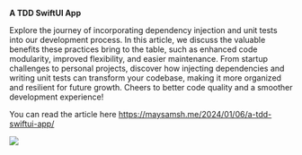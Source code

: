 **A TDD SwiftUI App**

Explore the journey of incorporating dependency injection and unit tests into our development process. In this article, we discuss the valuable benefits these practices bring to the table, such as enhanced code modularity, improved flexibility, and easier maintenance. From startup challenges to personal projects, discover how injecting dependencies and writing unit tests can transform your codebase, making it more organized and resilient for future growth. Cheers to better code quality and a smoother development experience! 

You can read the article here https://maysamsh.me/2024/01/06/a-tdd-swiftui-app/

![](https://maysamsh.me/wp-content/uploads/tdd-swiftui-big-picture.png)